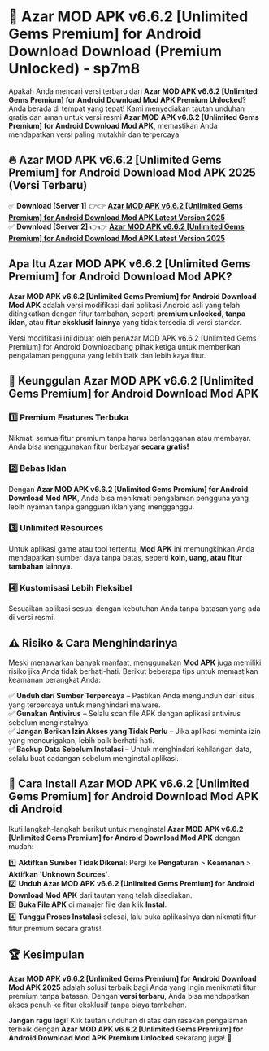 # 🎯 Azar MOD APK v6.6.2 [Unlimited Gems Premium] for Android Download  Download (Premium Unlocked) -  sp7m8

Apakah Anda mencari versi terbaru dari **Azar MOD APK v6.6.2 [Unlimited Gems Premium] for Android Download Mod APK Premium Unlocked**? Anda berada di tempat yang tepat! Kami menyediakan tautan unduhan gratis dan aman untuk versi resmi **Azar MOD APK v6.6.2 [Unlimited Gems Premium] for Android Download Mod APK**, memastikan Anda mendapatkan versi paling mutakhir dan terpercaya.

## 🔥 Azar MOD APK v6.6.2 [Unlimited Gems Premium] for Android Download Mod APK 2025 (Versi Terbaru)

✅ **Download [Server 1]** 👉👉 [**Azar MOD APK v6.6.2 [Unlimited Gems Premium] for Android Download Mod APK Latest Version 2025**](https://momento.my/?title=Azar_MOD_APK_v6.6.2_[Unlimited_Gems_Premium]_for_Android_Download)  
✅ **Download [Server 2]** 👉👉 [**Azar MOD APK v6.6.2 [Unlimited Gems Premium] for Android Download Mod APK Latest Version 2025**](https://momento.my/?title=Azar_MOD_APK_v6.6.2_[Unlimited_Gems_Premium]_for_Android_Download)  

## Apa Itu Azar MOD APK v6.6.2 [Unlimited Gems Premium] for Android Download Mod APK?

**Azar MOD APK v6.6.2 [Unlimited Gems Premium] for Android Download Mod APK** adalah versi modifikasi dari aplikasi Android asli yang telah ditingkatkan dengan fitur tambahan, seperti **premium unlocked**, **tanpa iklan**, atau **fitur eksklusif lainnya** yang tidak tersedia di versi standar.

Versi modifikasi ini dibuat oleh penAzar MOD APK v6.6.2 [Unlimited Gems Premium] for Android Downloadbang pihak ketiga untuk memberikan pengalaman pengguna yang lebih baik dan lebih kaya fitur.

## 🎯 Keunggulan Azar MOD APK v6.6.2 [Unlimited Gems Premium] for Android Download Mod APK

### 1️⃣ Premium Features Terbuka
Nikmati semua fitur premium tanpa harus berlangganan atau membayar. Anda bisa menggunakan fitur berbayar **secara gratis!**

### 2️⃣ Bebas Iklan
Dengan **Azar MOD APK v6.6.2 [Unlimited Gems Premium] for Android Download Mod APK**, Anda bisa menikmati pengalaman pengguna yang lebih nyaman tanpa gangguan iklan yang mengganggu.

### 3️⃣ Unlimited Resources
Untuk aplikasi game atau tool tertentu, **Mod APK** ini memungkinkan Anda mendapatkan sumber daya tanpa batas, seperti **koin, uang, atau fitur tambahan lainnya**.

### 4️⃣ Kustomisasi Lebih Fleksibel
Sesuaikan aplikasi sesuai dengan kebutuhan Anda tanpa batasan yang ada di versi resmi.

## ⚠️ Risiko & Cara Menghindarinya

Meski menawarkan banyak manfaat, menggunakan **Mod APK** juga memiliki risiko jika Anda tidak berhati-hati. Berikut beberapa tips untuk memastikan keamanan perangkat Anda:

✅ **Unduh dari Sumber Terpercaya** – Pastikan Anda mengunduh dari situs yang terpercaya untuk menghindari malware.  
✅ **Gunakan Antivirus** – Selalu scan file APK dengan aplikasi antivirus sebelum menginstalnya.  
✅ **Jangan Berikan Izin Akses yang Tidak Perlu** – Jika aplikasi meminta izin yang mencurigakan, lebih baik berhati-hati.  
✅ **Backup Data Sebelum Instalasi** – Untuk menghindari kehilangan data, selalu buat cadangan sebelum menginstal aplikasi.

## 📌 Cara Install Azar MOD APK v6.6.2 [Unlimited Gems Premium] for Android Download Mod APK di Android

Ikuti langkah-langkah berikut untuk menginstal **Azar MOD APK v6.6.2 [Unlimited Gems Premium] for Android Download Mod APK** dengan mudah:

1️⃣ **Aktifkan Sumber Tidak Dikenal**: Pergi ke **Pengaturan** > **Keamanan** > **Aktifkan 'Unknown Sources'**.  
2️⃣ **Unduh Azar MOD APK v6.6.2 [Unlimited Gems Premium] for Android Download Mod APK** dari tautan yang telah disediakan.  
3️⃣ **Buka File APK** di manajer file dan klik **Instal**.  
4️⃣ **Tunggu Proses Instalasi** selesai, lalu buka aplikasinya dan nikmati fitur-fitur premium secara gratis!

## 🏆 Kesimpulan

**Azar MOD APK v6.6.2 [Unlimited Gems Premium] for Android Download Mod APK 2025** adalah solusi terbaik bagi Anda yang ingin menikmati fitur premium tanpa batasan. Dengan **versi terbaru**, Anda bisa mendapatkan akses penuh ke fitur eksklusif tanpa biaya tambahan.

**Jangan ragu lagi!** Klik tautan unduhan di atas dan rasakan pengalaman terbaik dengan **Azar MOD APK v6.6.2 [Unlimited Gems Premium] for Android Download Mod APK Premium Unlocked** sekarang juga! 🚀
